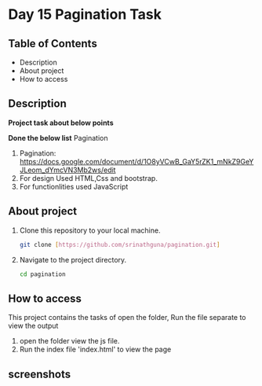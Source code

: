 # Day 15 Pagination Task

## Table of Contents
- Description
- About project
- How to access
## Description

**Project task about below points**

**Done the below list**
Pagination 
1.  Pagination: https://docs.google.com/document/d/1O8yVCwB_GaY5rZK1_mNkZ9GeYJLeom_dYmcVN3Mb2ws/edit
2. For design Used HTML,Css and bootstrap.
3. For functionlities used JavaScript


## About project

1. Clone this repository to your local machine.
   ```bash
   git clone [https://github.com/srinathguna/pagination.git]
   ```

2. Navigate to the project directory.
   ```bash
   cd pagination
   ```

## How to access
This project contains the tasks of 
open the folder,
Run the file separate to view the output
1. open the folder view the js file.
2. Run the index file 'index.html' to view the page

## screenshots